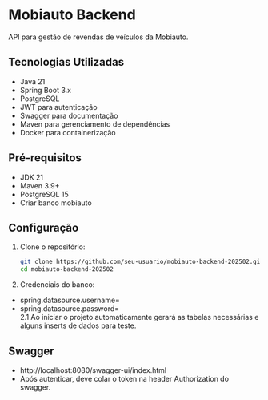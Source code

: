 # Mobiauto Backend

API para gestão de revendas de veículos da Mobiauto.

## Tecnologias Utilizadas

- Java 21
- Spring Boot 3.x
- PostgreSQL
- JWT para autenticação
- Swagger para documentação
- Maven para gerenciamento de dependências
- Docker para containerização

## Pré-requisitos

- JDK 21
- Maven 3.9+
- PostgreSQL 15
- Criar banco mobiauto

## Configuração

1. Clone o repositório:
   ```bash
   git clone https://github.com/seu-usuario/mobiauto-backend-202502.git
   cd mobiauto-backend-202502
2. Credenciais do banco: 
 - spring.datasource.username=
 - spring.datasource.password=   
2.1 Ao iniciar o projeto automaticamente gerará as tabelas necessárias e alguns inserts de dados para teste.
   
## Swagger

- http://localhost:8080/swagger-ui/index.html
- Após autenticar, deve colar o token na header Authorization do swagger.
